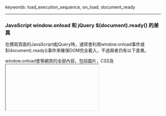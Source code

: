 keywords: load_execution_sequence, on_load, document_ready

---
### JavaScript window.onload 和 jQuery $(document).ready() 的差異


在撰寫頁面的JavaScript或jQuery時，通常會利用window.onload事件或$(document).ready()事件來確保DOM完全載入，不過兩者仍有以下差異。

window.onload會等網頁的全部內容，包括圖片，CSS及<iframe>等外部內容載入後才會觸發，但$(document).ready()在Document Object Model (DOM) 載入後就會觸發，所以順序上$(document).ready()會比window.onload先執行。

window.onload是JavaScript的原生事件，而$(document).ready()是jQuery的事件（其實是透過監聽JavaScript的DOMContentLoaded事件來實現）。
--- 
* window.onload的用法如下：
```js
window.onload = function() {
  // console.log("window loaded")
};
```

* $(document).ready()的用法如下：
```js
$(document).ready(function() {
  // console.log("document ready");
});
// 也可簡寫成
$(function() {
  console.log("document ready");
});
```


Ref:
* [JavaScript window.onload 和 jQuery $(document).ready() 的差異](https://matthung0807.blogspot.com/2018/02/javascript-windowonload-jquery.html)
* [Load and execution sequence of a web page?](https://stackoverflow.com/questions/1795438/load-and-execution-sequence-of-a-web-page?rq=1)